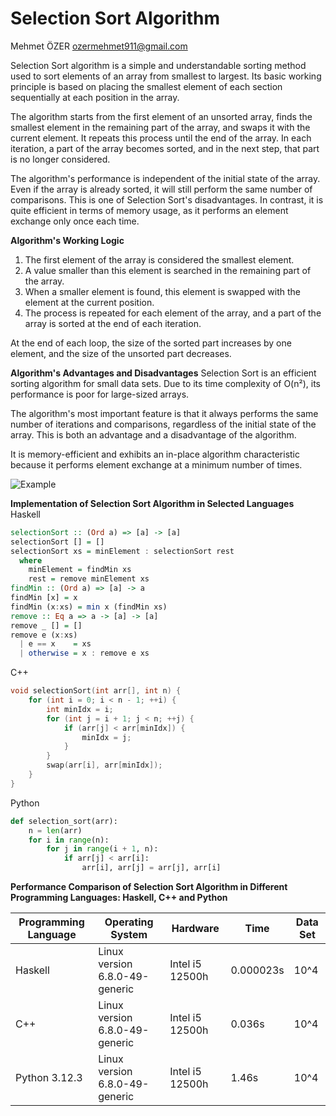 # Selection Sort Algorithm
Mehmet ÖZER ozermehmet911@gmail.com

Selection Sort algorithm is a simple and understandable sorting method used to sort elements of an array from smallest to largest. Its basic working principle is based on placing the smallest element of each section sequentially at each position in the array.

The algorithm starts from the first element of an unsorted array, finds the smallest element in the remaining part of the array, and swaps it with the current element. It repeats this process until the end of the array. In each iteration, a part of the array becomes sorted, and in the next step, that part is no longer considered.

The algorithm's performance is independent of the initial state of the array. Even if the array is already sorted, it will still perform the same number of comparisons. This is one of Selection Sort's disadvantages. In contrast, it is quite efficient in terms of memory usage, as it performs an element exchange only once each time.

**Algorithm's Working Logic**
1. The first element of the array is considered the smallest element.
2. A value smaller than this element is searched in the remaining part of the array.
3. When a smaller element is found, this element is swapped with the element at the current position.
4. The process is repeated for each element of the array, and a part of the array is sorted at the end of each iteration.

At the end of each loop, the size of the sorted part increases by one element, and the size of the unsorted part decreases.

**Algorithm's Advantages and Disadvantages**
Selection Sort is an efficient sorting algorithm for small data sets. Due to its time complexity of O(n²), its performance is poor for large-sized arrays.

The algorithm's most important feature is that it always performs the same number of iterations and comparisons, regardless of the initial state of the array. This is both an advantage and a disadvantage of the algorithm.

It is memory-efficient and exhibits an in-place algorithm characteristic because it performs element exchange at a minimum number of times.

![Example](https://github.com/user-attachments/assets/943011de-df71-4f54-a0ed-5a73964be213)


**Implementation of Selection Sort Algorithm in Selected Languages**
Haskell
```haskell
selectionSort :: (Ord a) => [a] -> [a]
selectionSort [] = []
selectionSort xs = minElement : selectionSort rest
  where
    minElement = findMin xs
    rest = remove minElement xs
findMin :: (Ord a) => [a] -> a
findMin [x] = x
findMin (x:xs) = min x (findMin xs)
remove :: Eq a => a -> [a] -> [a]
remove _ [] = []
remove e (x:xs)
  | e == x    = xs
  | otherwise = x : remove e xs
```

C++
```cpp
void selectionSort(int arr[], int n) {
    for (int i = 0; i < n - 1; ++i) {
        int minIdx = i;
        for (int j = i + 1; j < n; ++j) {
            if (arr[j] < arr[minIdx]) {
                minIdx = j;
            }
        }
        swap(arr[i], arr[minIdx]);
    }
}
```

Python
```python
def selection_sort(arr):
    n = len(arr)
    for i in range(n):
        for j in range(i + 1, n):
            if arr[j] < arr[i]:
                arr[i], arr[j] = arr[j], arr[i]
```

**Performance Comparison of Selection Sort Algorithm in Different Programming Languages: Haskell, C++ and Python**

| **Programming Language** | **Operating System** | **Hardware** | **Time** | **Data Set** |
|-------------------------|---------------------|--------------|----------|--------------|
| Haskell | Linux version 6.8.0-49-generic | Intel i5 12500h | 0.000023s | 10^4 |
| C++ | Linux version 6.8.0-49-generic | Intel i5 12500h | 0.036s | 10^4 |
| Python 3.12.3 | Linux version 6.8.0-49-generic | Intel i5 12500h | 1.46s | 10^4 |
